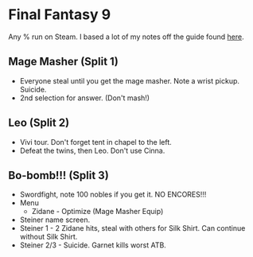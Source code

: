 # Final Fantasy 9

Any % run on Steam. I based a lot of my notes off the guide found [here][1].

## Mage Masher (Split 1)

  * Everyone steal until you get the mage masher. Note a wrist pickup. Suicide.
  * 2nd selection for answer. (Don't mash!)

## Leo (Split 2)

  * Vivi tour. Don't forget tent in chapel to the left.
  * Defeat the twins, then Leo. Don't use Cinna.

## Bo-bomb!!! (Split 3)

  * Swordfight, note 100 nobles if you get it. NO ENCORES!!!
  * Menu
    * Zidane - Optimize (Mage Masher Equip)
  * Steiner name screen.
  * Steiner 1 - 2 Zidane hits, steal with others for Silk Shirt. Can
                continue without Silk Shirt.
  * Steiner 2/3 - Suicide. Garnet kills worst ATB.

[1]: https://docs.google.com/document/d/1q0sAJBWoNyW85DlZBd2N8JxZyoylO6_mgVGefrW2e0c/edit